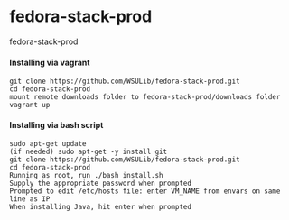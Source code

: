 # fedora-stack-prod
fedora-stack-prod

#### Installing via vagrant
  ```
  git clone https://github.com/WSULib/fedora-stack-prod.git
  cd fedora-stack-prod
  mount remote downloads folder to fedora-stack-prod/downloads folder
  vagrant up
  ```

#### Installing via bash script
  ```
  sudo apt-get update
  (if needed) sudo apt-get -y install git
  git clone https://github.com/WSULib/fedora-stack-prod.git
  cd fedora-stack-prod
  Running as root, run ./bash_install.sh
  Supply the appropriate password when prompted
  Prompted to edit /etc/hosts file: enter VM_NAME from envars on same line as IP
  When installing Java, hit enter when prompted
  ```
